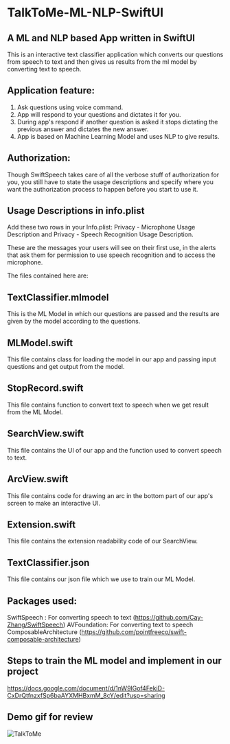 # TalkToMe-ML-NLP-SwiftUI
## A ML and NLP based App written in SwiftUI


This is an interactive text classifier application which converts our questions from speech to text and then gives us results from the ml model by converting text to speech.


## Application feature:

1. Ask questions using voice command.
2. App will respond to your questions and dictates it for you.
3. During app's respond if another question is asked it stops dictating the previous answer and dictates the new answer.
4. App is based on Machine Learning Model and uses NLP to give results.

## Authorization:

Though SwiftSpeech takes care of all the verbose stuff of authorization for you, you still have to state the usage descriptions and specify where you want the authorization process to happen before you start to use it.

## Usage Descriptions in info.plist

Add these two rows in your Info.plist: Privacy - Microphone Usage Description and Privacy - Speech Recognition Usage Description.

These are the messages your users will see on their first use, in the alerts that ask them for permission to use speech recognition and to access the microphone.


The files contained here are:

## TextClassifier.mlmodel

This is the ML Model in which our questions are passed and the results are given by the model according to the questions.


## MLModel.swift

This file contains class for loading the model in our app and passing input questions and get output from the model.


## StopRecord.swift

This file contains function to convert text to speech when we get result from the ML Model.


## SearchView.swift

This file contains the UI of our app and the function used to convert speech to text.


## ArcView.swift

This file contains code for drawing an arc in the bottom part of our app's screen to make an interactive UI.


## Extension.swift

This file contains the extension readability code of our SearchView.


## TextClassifier.json

This file contains our json file which we use to train our ML Model. 


## Packages used:

SwiftSpeech : For converting speech to text (https://github.com/Cay-Zhang/SwiftSpeech)
AVFoundation: For converting text to speech
ComposableArchitecture (https://github.com/pointfreeco/swift-composable-architecture)


## Steps to train the ML model and implement in our project
https://docs.google.com/document/d/1nW9lGof4FekiD-CxDrQtfnzxfSp6baAYXMHBxmM_8cY/edit?usp=sharing


## Demo gif for review
![TalkToMe](https://user-images.githubusercontent.com/96408807/165761425-098db177-b56e-4038-b14c-f1fffbb054d8.gif)







